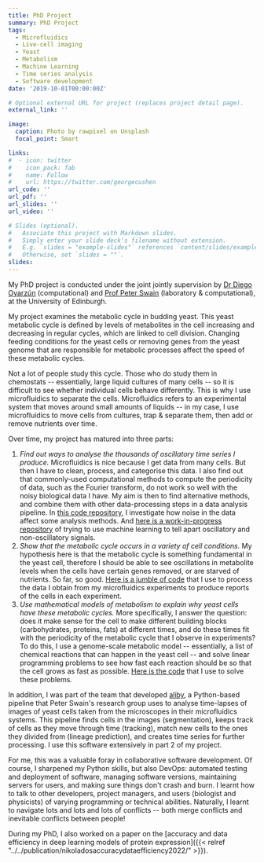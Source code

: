 ```yaml
---
title: PhD Project
summary: PhD Project 
tags:
  - Microfluidics
  - Live-cell imaging
  - Yeast
  - Metabolism
  - Machine Learning
  - Time series analysis
  - Software development
date: '2019-10-01T00:00:00Z'

# Optional external URL for project (replaces project detail page).
external_link: ''

image:
  caption: Photo by rawpixel on Unsplash
  focal_point: Smart

links:
#  - icon: twitter
#    icon_pack: fab
#    name: Follow
#    url: https://twitter.com/georgecushen
url_code: ''
url_pdf: ''
url_slides: ''
url_video: ''

# Slides (optional).
#   Associate this project with Markdown slides.
#   Simply enter your slide deck's filename without extension.
#   E.g. `slides = "example-slides"` references `content/slides/example-slides.md`.
#   Otherwise, set `slides = ""`.
slides: 
---
```


My PhD project is conducted under the joint jointly supervision by [Dr Diego Oyarzún](https://homepages.inf.ed.ac.uk/doyarzun/) (computational) and [Prof Peter Swain](https://swainlab.bio.ed.ac.uk/) (laboratory & computational), at the University of Edinburgh.

My project examines the metabolic cycle in budding yeast. This yeast metabolic cycle is defined by levels of metabolites in the cell increasing and decreasing in regular cycles, which are linked to cell division. Changing feeding conditions for the yeast cells or removing genes from the yeast genome that are responsible for metabolic processes affect the speed of these metabolic cycles.

Not a lot of people study this cycle. Those who do study them in chemostats -- essentially, large liquid cultures of many cells -- so it is difficult to see whether individual cells behave differently. This is why I use microfluidics to separate the cells. Microfluidics refers to an experimental system that moves around small amounts of liquids -- in my case, I use microfluidics to move cells from cultures, trap & separate them, then add or remove nutrients over time.

Over time, my project has matured into three parts:

1. _Find out ways to analyse the thousands of oscillatory time series I produce._ Microfluidics is nice because I get data from many cells. But then I have to clean, process, and categorise this data. I also find out that commonly-used computational methods to compute the periodicity of data, such as the Fourier transform, do not work so well with the noisy biological data I have. My aim is then to find alternative methods, and combine them with other data-processing steps in a data analysis pipeline. In [this code repository](https://github.com/arinwongprommoon/phd-synthetic-oscillations), I investigate how noise in the data affect some analysis methods. And [here is a work-in-progress repository](https://github.com/arinwongprommoon/phd-classifier) of trying to use machine learning to tell apart oscillatory and non-oscillatory signals.
2. _Show that the metabolic cycle occurs in a variety of cell conditions._ My hypothesis here is that the metabolic cycle is something fundamental in the yeast cell, therefore I should be able to see oscillations in metabolite levels when the cells have certain genes removed, or are starved of nutrients. So far, so good. [Here is a jumble of code](https://github.com/arinwongprommoon/phd-ymc-dataviz) that I use to process the data I obtain from my microfluidics experiments to produce reports of the cells in each experiment.
3. _Use mathematical models of metabolism to explain why yeast cells have these metabolic cycles._ More specifically, I answer the question: does it make sense for the cell to make different building blocks (carbohydrates, proteins, fats) at different times, and do these times fit with the periodicity of the metabolic cycle that I observe in experiments? To do this, I use a genome-scale metabolic model -- essentially, a list of chemical reactions that can happen in the yeast cell -- and solve linear programming problems to see how fast each reaction should be so that the cell grows as fast as possible. [Here is the code](https://git.ecdf.ed.ac.uk/s1947236/fba-temporal-biosynthesis) that I use to solve these problems.

In addition, I was part of the team that developed [aliby](https://pypi.org/project/aliby/), a Python-based pipeline that Peter Swain's research group uses to analyse time-lapses of images of yeast cells taken from the microscopes in their microfluidics systems. This pipeline finds cells in the images (segmentation), keeps track of cells as they move through time (tracking), match new cells to the ones they divided from (lineage prediction), and creates time series for further processing. I use this software extensively in part 2 of my project.

For me, this was a valuable foray in collaborative software development. Of course, I sharpened my Python skills, but also DevOps: automated testing and deployment of software, managing software versions, maintaining servers for users, and making sure things don't crash and burn. I learnt how to talk to other developers, project managers, and users (biologist and physicists) of varying programming or technical abilities. Naturally, I learnt to navigate lots and lots and lots of conflicts -- both merge conflicts and inevitable conflicts between people!

During my PhD, I also worked on a paper on the [accuracy and data efficiency in deep learning models of protein expression]({{< relref "../../publication/nikoladosaccuracydataefficiency2022/" >}}).
